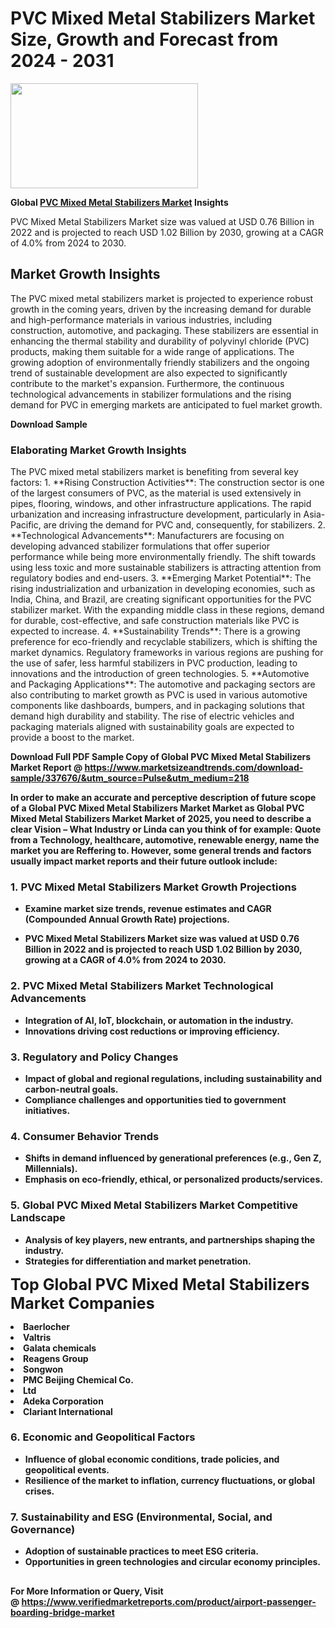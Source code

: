 <H1>PVC Mixed Metal Stabilizers Market Size, Growth and Forecast from 2024 - 2031</H1><img class="aligncenter size-medium wp-image-584254" src="https://thirdeyenews.in/wp-content/uploads/2024/09/Global-Market-Research-300x168.jpeg" alt="" width="300" height="168" /><p><strong>Global&nbsp;<a href="https://www.marketsizeandtrends.com/download-sample/337676/&amp;utm_source=Pulse&amp;utm_medium=218">PVC Mixed Metal Stabilizers Market</a> Insights</strong></p><p>PVC Mixed Metal Stabilizers Market size was valued at USD 0.76 Billion in 2022 and is projected to reach USD 1.02 Billion by 2030, growing at a CAGR of 4.0% from 2024 to 2030.</p><p><h2>Market Growth Insights</h2> The PVC mixed metal stabilizers market is projected to experience robust growth in the coming years, driven by the increasing demand for durable and high-performance materials in various industries, including construction, automotive, and packaging. These stabilizers are essential in enhancing the thermal stability and durability of polyvinyl chloride (PVC) products, making them suitable for a wide range of applications. The growing adoption of environmentally friendly stabilizers and the ongoing trend of sustainable development are also expected to significantly contribute to the market's expansion. Furthermore, the continuous technological advancements in stabilizer formulations and the rising demand for PVC in emerging markets are anticipated to fuel market growth. <p><strong>Download Sample</strong></p> <h3>Elaborating Market Growth Insights</h3> The PVC mixed metal stabilizers market is benefiting from several key factors: 1. **Rising Construction Activities**: The construction sector is one of the largest consumers of PVC, as the material is used extensively in pipes, flooring, windows, and other infrastructure applications. The rapid urbanization and increasing infrastructure development, particularly in Asia-Pacific, are driving the demand for PVC and, consequently, for stabilizers. 2. **Technological Advancements**: Manufacturers are focusing on developing advanced stabilizer formulations that offer superior performance while being more environmentally friendly. The shift towards using less toxic and more sustainable stabilizers is attracting attention from regulatory bodies and end-users. 3. **Emerging Market Potential**: The rising industrialization and urbanization in developing economies, such as India, China, and Brazil, are creating significant opportunities for the PVC stabilizer market. With the expanding middle class in these regions, demand for durable, cost-effective, and safe construction materials like PVC is expected to increase. 4. **Sustainability Trends**: There is a growing preference for eco-friendly and recyclable stabilizers, which is shifting the market dynamics. Regulatory frameworks in various regions are pushing for the use of safer, less harmful stabilizers in PVC production, leading to innovations and the introduction of green technologies. 5. **Automotive and Packaging Applications**: The automotive and packaging sectors are also contributing to market growth as PVC is used in various automotive components like dashboards, bumpers, and in packaging solutions that demand high durability and stability. The rise of electric vehicles and packaging materials aligned with sustainability goals are expected to provide a boost to the market. <p><strong></p><p><span class=""><strong>Download Full PDF Sample Copy of Global PVC Mixed Metal Stabilizers Market Report</strong> @ <a href="https://www.marketsizeandtrends.com/download-sample/337676/&amp;utm_source=Pulse&amp;utm_medium=218" target="_blank">https://www.marketsizeandtrends.com/download-sample/337676/&amp;utm_source=Pulse&amp;utm_medium=218</a></span></p><p>In order to make an accurate and perceptive description of future scope of a Global&nbsp;PVC Mixed Metal Stabilizers Market Market as Global&nbsp;PVC Mixed Metal Stabilizers Market Market of 2025, you need to describe a clear Vision &ndash; What Industry or Linda can you think of for example: Quote from a Technology, healthcare, automotive, renewable energy, name the market you are Reffering to. However, some general trends and factors usually impact market reports and their future outlook include:</p><h3>1.&nbsp;<strong>PVC Mixed Metal Stabilizers Market Growth Projections</strong></h3><ul><li>Examine market size trends, revenue estimates and CAGR (Compounded Annual Growth Rate) projections.</li><li><p>PVC Mixed Metal Stabilizers Market size was valued at USD 0.76 Billion in 2022 and is projected to reach USD 1.02 Billion by 2030, growing at a CAGR of 4.0% from 2024 to 2030.</p></li></ul><h3>2.&nbsp;<strong>PVC Mixed Metal Stabilizers Market Technological Advancements</strong></h3><ul><li>Integration of AI, IoT, blockchain, or automation in the industry.</li><li>Innovations driving cost reductions or improving efficiency.</li></ul><h3>3.&nbsp;<strong>Regulatory and Policy Changes</strong></h3><ul><li>Impact of global and regional regulations, including sustainability and carbon-neutral goals.</li><li>Compliance challenges and opportunities tied to government initiatives.</li></ul><h3>4.&nbsp;<strong>Consumer Behavior Trends</strong></h3><ul><li>Shifts in demand influenced by generational preferences (e.g., Gen Z, Millennials).</li><li>Emphasis on eco-friendly, ethical, or personalized products/services.</li></ul><h3>5.&nbsp;<strong>Global PVC Mixed Metal Stabilizers Market Competitive Landscape</strong></h3><ul><li>Analysis of key players, new entrants, and partnerships shaping the industry.</li><li>Strategies for differentiation and market penetration.</li></ul><p data-pm-slice="1 1 []"><span style="color: inherit; font-family: inherit; font-size: 25px;">Top Global PVC Mixed Metal Stabilizers Market Companies</span></p><div class="" data-test-id=""><p><li>Baerlocher</li><li> Valtris</li><li> Galata chemicals</li><li> Reagens Group</li><li> Songwon</li><li> PMC Beijing Chemical Co.</li><li> Ltd</li><li> Adeka Corporation</li><li> Clariant International</li></p></div><h3>6.&nbsp;<strong>Economic and Geopolitical Factors</strong></h3><ul><li>Influence of global economic conditions, trade policies, and geopolitical events.</li><li>Resilience of the market to inflation, currency fluctuations, or global crises.</li></ul><h3>7.&nbsp;<strong>Sustainability and ESG (Environmental, Social, and Governance)</strong></h3><ul><li>Adoption of sustainable practices to meet ESG criteria.</li><li>Opportunities in green technologies and circular economy principles.</li></ul><h2><strong style="font-size: 14px;">For More Information or Query, Visit @&nbsp;</strong><a style="background-color: #ffffff; font-size: 14px;" href="https://www.marketsizeandtrends.com/report/pvc-mixed-metal-stabilizers-market/" target="_blank">https://www.verifiedmarketreports.com/product/airport-passenger-boarding-bridge-market</a></h2>
